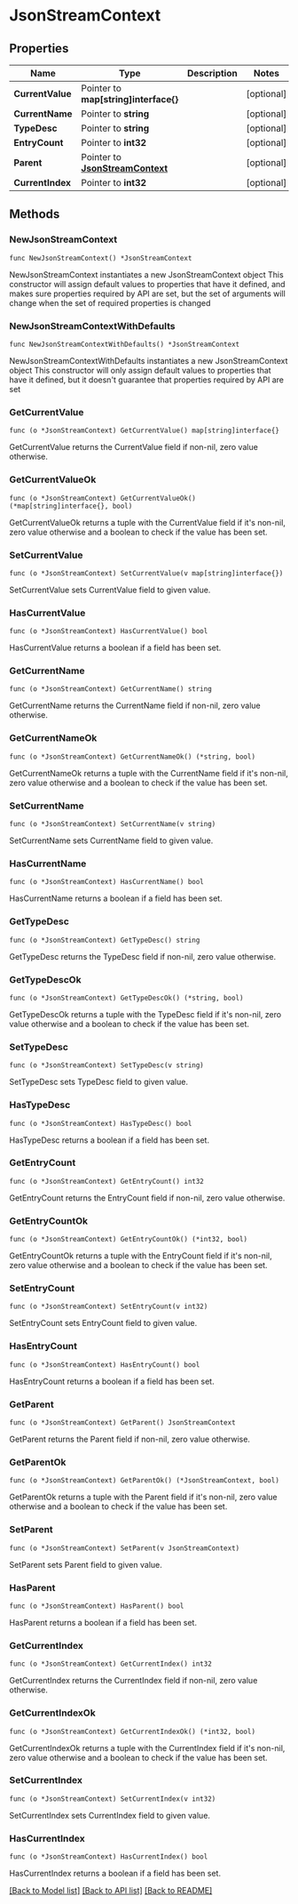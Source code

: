 # JsonStreamContext

## Properties

Name | Type | Description | Notes
------------ | ------------- | ------------- | -------------
**CurrentValue** | Pointer to **map[string]interface{}** |  | [optional] 
**CurrentName** | Pointer to **string** |  | [optional] 
**TypeDesc** | Pointer to **string** |  | [optional] 
**EntryCount** | Pointer to **int32** |  | [optional] 
**Parent** | Pointer to [**JsonStreamContext**](JsonStreamContext.md) |  | [optional] 
**CurrentIndex** | Pointer to **int32** |  | [optional] 

## Methods

### NewJsonStreamContext

`func NewJsonStreamContext() *JsonStreamContext`

NewJsonStreamContext instantiates a new JsonStreamContext object
This constructor will assign default values to properties that have it defined,
and makes sure properties required by API are set, but the set of arguments
will change when the set of required properties is changed

### NewJsonStreamContextWithDefaults

`func NewJsonStreamContextWithDefaults() *JsonStreamContext`

NewJsonStreamContextWithDefaults instantiates a new JsonStreamContext object
This constructor will only assign default values to properties that have it defined,
but it doesn't guarantee that properties required by API are set

### GetCurrentValue

`func (o *JsonStreamContext) GetCurrentValue() map[string]interface{}`

GetCurrentValue returns the CurrentValue field if non-nil, zero value otherwise.

### GetCurrentValueOk

`func (o *JsonStreamContext) GetCurrentValueOk() (*map[string]interface{}, bool)`

GetCurrentValueOk returns a tuple with the CurrentValue field if it's non-nil, zero value otherwise
and a boolean to check if the value has been set.

### SetCurrentValue

`func (o *JsonStreamContext) SetCurrentValue(v map[string]interface{})`

SetCurrentValue sets CurrentValue field to given value.

### HasCurrentValue

`func (o *JsonStreamContext) HasCurrentValue() bool`

HasCurrentValue returns a boolean if a field has been set.

### GetCurrentName

`func (o *JsonStreamContext) GetCurrentName() string`

GetCurrentName returns the CurrentName field if non-nil, zero value otherwise.

### GetCurrentNameOk

`func (o *JsonStreamContext) GetCurrentNameOk() (*string, bool)`

GetCurrentNameOk returns a tuple with the CurrentName field if it's non-nil, zero value otherwise
and a boolean to check if the value has been set.

### SetCurrentName

`func (o *JsonStreamContext) SetCurrentName(v string)`

SetCurrentName sets CurrentName field to given value.

### HasCurrentName

`func (o *JsonStreamContext) HasCurrentName() bool`

HasCurrentName returns a boolean if a field has been set.

### GetTypeDesc

`func (o *JsonStreamContext) GetTypeDesc() string`

GetTypeDesc returns the TypeDesc field if non-nil, zero value otherwise.

### GetTypeDescOk

`func (o *JsonStreamContext) GetTypeDescOk() (*string, bool)`

GetTypeDescOk returns a tuple with the TypeDesc field if it's non-nil, zero value otherwise
and a boolean to check if the value has been set.

### SetTypeDesc

`func (o *JsonStreamContext) SetTypeDesc(v string)`

SetTypeDesc sets TypeDesc field to given value.

### HasTypeDesc

`func (o *JsonStreamContext) HasTypeDesc() bool`

HasTypeDesc returns a boolean if a field has been set.

### GetEntryCount

`func (o *JsonStreamContext) GetEntryCount() int32`

GetEntryCount returns the EntryCount field if non-nil, zero value otherwise.

### GetEntryCountOk

`func (o *JsonStreamContext) GetEntryCountOk() (*int32, bool)`

GetEntryCountOk returns a tuple with the EntryCount field if it's non-nil, zero value otherwise
and a boolean to check if the value has been set.

### SetEntryCount

`func (o *JsonStreamContext) SetEntryCount(v int32)`

SetEntryCount sets EntryCount field to given value.

### HasEntryCount

`func (o *JsonStreamContext) HasEntryCount() bool`

HasEntryCount returns a boolean if a field has been set.

### GetParent

`func (o *JsonStreamContext) GetParent() JsonStreamContext`

GetParent returns the Parent field if non-nil, zero value otherwise.

### GetParentOk

`func (o *JsonStreamContext) GetParentOk() (*JsonStreamContext, bool)`

GetParentOk returns a tuple with the Parent field if it's non-nil, zero value otherwise
and a boolean to check if the value has been set.

### SetParent

`func (o *JsonStreamContext) SetParent(v JsonStreamContext)`

SetParent sets Parent field to given value.

### HasParent

`func (o *JsonStreamContext) HasParent() bool`

HasParent returns a boolean if a field has been set.

### GetCurrentIndex

`func (o *JsonStreamContext) GetCurrentIndex() int32`

GetCurrentIndex returns the CurrentIndex field if non-nil, zero value otherwise.

### GetCurrentIndexOk

`func (o *JsonStreamContext) GetCurrentIndexOk() (*int32, bool)`

GetCurrentIndexOk returns a tuple with the CurrentIndex field if it's non-nil, zero value otherwise
and a boolean to check if the value has been set.

### SetCurrentIndex

`func (o *JsonStreamContext) SetCurrentIndex(v int32)`

SetCurrentIndex sets CurrentIndex field to given value.

### HasCurrentIndex

`func (o *JsonStreamContext) HasCurrentIndex() bool`

HasCurrentIndex returns a boolean if a field has been set.


[[Back to Model list]](../README.md#documentation-for-models) [[Back to API list]](../README.md#documentation-for-api-endpoints) [[Back to README]](../README.md)


